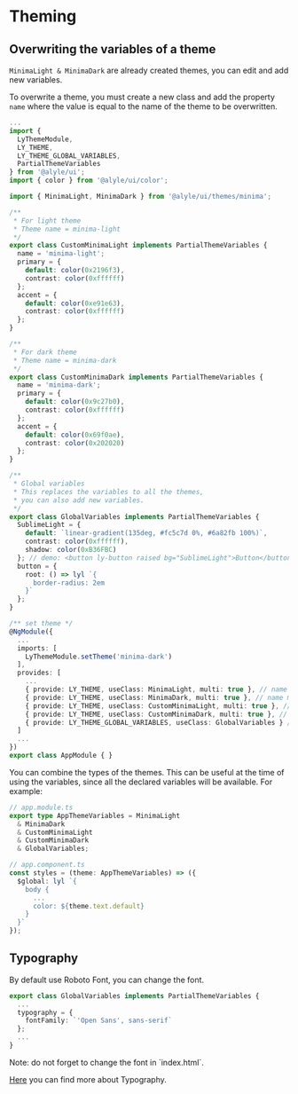 # Theming

## Overwriting the variables of a theme
<p>
  <code>MinimaLight & MinimaDark</code> are already created themes, you can edit and add new variables.
</p>
<p>
  To overwrite a theme, you must create a new class and add the property <code>name</code> where the value is equal to the name of the theme to be overwritten.
</p>

```ts
...
import {
  LyThemeModule,
  LY_THEME,
  LY_THEME_GLOBAL_VARIABLES,
  PartialThemeVariables
} from '@alyle/ui';
import { color } from '@alyle/ui/color';

import { MinimaLight, MinimaDark } from '@alyle/ui/themes/minima';

/**
 * For light theme
 * Theme name = minima-light
 */
export class CustomMinimaLight implements PartialThemeVariables {
  name = 'minima-light';
  primary = {
    default: color(0x2196f3),
    contrast: color(0xffffff)
  };
  accent = {
    default: color(0xe91e63),
    contrast: color(0xffffff)
  };
}

/**
 * For dark theme
 * Theme name = minima-dark
 */
export class CustomMinimaDark implements PartialThemeVariables {
  name = 'minima-dark';
  primary = {
    default: color(0x9c27b0),
    contrast: color(0xffffff)
  };
  accent = {
    default: color(0x69f0ae),
    contrast: color(0x202020)
  };
}

/**
 * Global variables
 * This replaces the variables to all the themes,
 * you can also add new variables.
 */
export class GlobalVariables implements PartialThemeVariables {
  SublimeLight = {
    default: `linear-gradient(135deg, #fc5c7d 0%, #6a82fb 100%)`,
    contrast: color(0xffffff),
    shadow: color(0xB36FBC)
  }; // demo: <button ly-button raised bg="SublimeLight">Button</button>
  button = {
    root: () => lyl `{
      border-radius: 2em
    }`
  };
}

/** set theme */
@NgModule({
  ...
  imports: [
    LyThemeModule.setTheme('minima-dark')
  ],
  provides: [
    ...
    { provide: LY_THEME, useClass: MinimaLight, multi: true }, // name minima-light
    { provide: LY_THEME, useClass: MinimaDark, multi: true }, // name minima-dark
    { provide: LY_THEME, useClass: CustomMinimaLight, multi: true }, // name minima-light
    { provide: LY_THEME, useClass: CustomMinimaDark, multi: true }, // name minima-dark
    { provide: LY_THEME_GLOBAL_VARIABLES, useClass: GlobalVariables } // global variables
  ]
  ...
})
export class AppModule { }
```

You can combine the types of the themes. This can be useful at the time of using the variables, since all the declared variables will be available. For example:

```ts
// app.module.ts
export type AppThemeVariables = MinimaLight
  & MinimaDark
  & CustomMinimaLight
  & CustomMinimaDark
  & GlobalVariables;

// app.component.ts
const styles = (theme: AppThemeVariables) => ({
  $global: lyl `{
    body {
      ...
      color: ${theme.text.default}
    }
  }`
});
```

<h2 lyTyp="headline" gutter>Typography</h2>

<p>
  By default use Roboto Font, you can change the font.
</p>

```ts
export class GlobalVariables implements PartialThemeVariables {
  ...
  typography = {
    fontFamily: `'Open Sans', sans-serif`
  };
  ...
}
```

<p>
  Note: do not forget to change the font in `index.html`.
</p>

<p>
  <a href="/components/typography">Here</a> you can find more about Typography.
</p>
